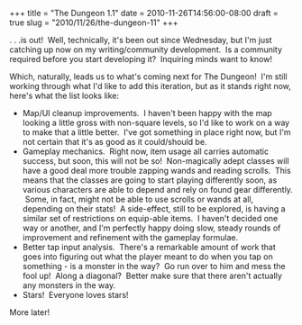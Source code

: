 +++
title = "The Dungeon 1.1"
date = 2010-11-26T14:56:00-08:00
draft = true
slug = "2010/11/26/the-dungeon-11"
+++

. . .is out!  Well, technically, it's been out since Wednesday, but I'm just 
catching up now on my writing/community development.  Is a community required 
before you start developing it?  Inquiring minds want to know!

Which, naturally, leads us to what's coming next for The Dungeon!  I'm still 
working through what I'd like to add this iteration, but as it stands right 
now, here's what the list looks like:



- Map/UI cleanup improvements.  I haven't been happy with the map looking a little gross with non-square levels, so I'd like to work on a way to make that a little better.  I've got something in place right now, but I'm not certain that it's as good as it could/should be.
- Gameplay mechanics.  Right now, item usage all carries automatic success, but soon, this will not be so!  Non-magically adept classes will have a good deal more trouble zapping wands and reading scrolls.  This means that the classes are going to start playing differently soon, as various characters are able to depend and rely on found gear differently.  Some, in fact, might not be able to use scrolls or wands at all, depending on their stats!  A side-effect, still to be explored, is having a similar set of restrictions on equip-able items.  I haven't decided one way or another, and I'm perfectly happy doing slow, steady rounds of improvement and refinement with the gameplay formulae.
- Better tap input analysis.  There's a remarkable amount of work that goes into figuring out what the player meant to do when you tap on something - is a monster in the way?  Go run over to him and mess the fool up!  Along a diagonal?  Better make sure that there aren't actually any monsters in the way.
- Stars!  Everyone loves stars!

More later!



